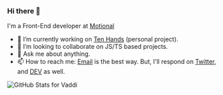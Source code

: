 ### Hi there 👋

I'm a Front-End developer at [Motional](https://motional.com)

- 🔭 I’m currently working on [Ten Hands](https://github.com/saisandeepvaddi/ten-hands) (personal project).
- 👯 I’m looking to collaborate on JS/TS based projects.
- 💬 Ask me about anything.
- 📫 How to reach me: [Email](mailto://saisandeepvaddi@gmail.com) is the best way. But, I'll respond on [Twitter](https://twitter.com/saisandeepvaddi), and [DEV](https://dev.to/saisandeepvaddi) as well.

![GitHub Stats for Vaddi](https://github-readme-stats.vercel.app/api?username=saisandeepvaddi&show_icons=true)

<!--
**saisandeepvaddi/saisandeepvaddi** is a ✨ _special_ ✨ repository because its `README.md` (this file) appears on your GitHub profile.

Here are some ideas to get you started:

- 🔭 I’m currently working on ...
- 🌱 I’m currently learning ...
- 👯 I’m looking to collaborate on ...
- 🤔 I’m looking for help with ...
- 💬 Ask me about ...
- 📫 How to reach me: ...
- 😄 Pronouns: ...
- ⚡ Fun fact: ...
-->
